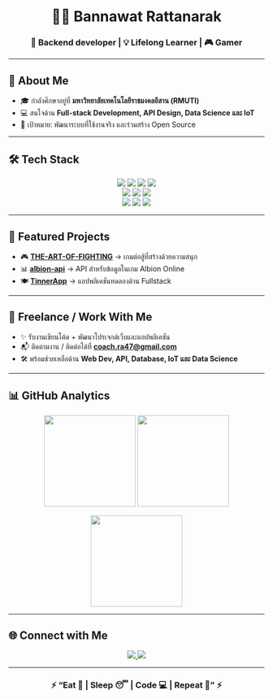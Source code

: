 <!-- Header -->
<h1 align="center">👨‍💻 Bannawat Rattanarak</h1>
<h3 align="center">🚀 Backend developer | 💡 Lifelong Learner | 🎮 Gamer</h3>

---

## 📖 About Me  

- 🎓 กำลังศึกษาอยู่ที่ **มหาวิทยาลัยเทคโนโลยีราชมงคลอีสาน (RMUTI)**  
- 💻 สนใจด้าน **Full-stack Development, API Design, Data Science และ IoT**  
- 🎯 เป้าหมาย: พัฒนาระบบที่ใช้งานจริง และร่วมสร้าง Open Source  

---

## 🛠️ Tech Stack  

<p align="center">
  <!-- Languages -->
  <img src="https://img.shields.io/badge/Code-JavaScript-F7DF1E?logo=javascript&logoColor=000" />
  <img src="https://img.shields.io/badge/Code-TypeScript-3178C6?logo=typescript&logoColor=fff" />
  <img src="https://img.shields.io/badge/Code-Golang-00ADD8?logo=go&logoColor=fff" />
  <img src="https://img.shields.io/badge/Code-Python-3776AB?logo=python&logoColor=fff" />
  <br/>
  <!-- Frameworks -->
  <img src="https://img.shields.io/badge/Framework-React-61DAFB?logo=react&logoColor=000" />
  <img src="https://img.shields.io/badge/Framework-Next.js-000000?logo=nextdotjs&logoColor=fff" />
  <img src="https://img.shields.io/badge/Framework-Node.js-339933?logo=node.js&logoColor=fff" />
  <br/>
  <!-- Tools -->
  <img src="https://img.shields.io/badge/Tools-Docker-2496ED?logo=docker&logoColor=fff" />
  <img src="https://img.shields.io/badge/Tools-Git-F05032?logo=git&logoColor=fff" />
  <img src="https://img.shields.io/badge/Editor-VS%20Code-007ACC?logo=visualstudiocode&logoColor=fff" />
</p>

---

## 📂 Featured Projects  

- 🎮 [**THE-ART-OF-FIGHTING**](https://github.com/Bannawat01/THE-ART-OF-FIGHTING) → เกมต่อสู้ที่สร้างด้วยความสนุก  
- 📊 [**albion-api**](https://github.com/Bannawat01/albion-api) → API สำหรับข้อมูลในเกม Albion Online  
- 🍽 [**TinnerApp**](https://github.com/Bannawat01/TinnerApp) → แอปพลิเคชันทดลองด้าน Fullstack  

---

## 💼 Freelance / Work With Me  

- ✨ รับงานเขียนโค้ด + พัฒนาโปรเจกต์เว็บและแอปพลิเคชัน  
- 📬 ติดตามงาน / ติดต่อได้ที่ **[coach.ra47@gmail.com](mailto:coach.ra47@gmail.com)**  
- 🛠 พร้อมช่วยเหลือด้าน **Web Dev, API, Database, IoT และ Data Science**  

---

## 📊 GitHub Analytics  

<p align="center">
  <img src="https://github-readme-stats.vercel.app/api?username=Bannawat01&show_icons=true&theme=tokyonight" height="180"/>
  <img src="https://github-readme-stats.vercel.app/api/top-langs/?username=Bannawat01&layout=compact&theme=tokyonight" height="180"/>
</p>

<p align="center">
  <img src="https://github-readme-streak-stats.herokuapp.com/?user=Bannawat01&theme=tokyonight" height="180"/>
</p>

---

## 🌐 Connect with Me  

<p align="center">
  <a href="https://www.instagram.com/bannawattt" target="_blank">
    <img src="https://img.shields.io/badge/Instagram-E4405F?logo=instagram&logoColor=fff" />
  </a>
  <a href="mailto:coach.ra47@gmail.com">
    <img src="https://img.shields.io/badge/Email-D14836?logo=gmail&logoColor=fff" />
  </a>
</p>

---

<h3 align="center">⚡ “Eat 🍜 | Sleep 😴 | Code 💻 | Repeat 🔁” ⚡</h3>
